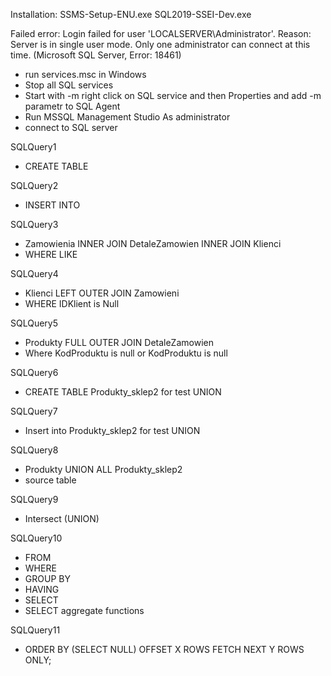 Installation:
SSMS-Setup-ENU.exe
SQL2019-SSEI-Dev.exe

Failed error:
Login failed for user 'LOCALSERVER\Administrator'. Reason: Server is in single user mode.
Only one administrator can connect at this time. (Microsoft SQL Server, Error: 18461)

- run services.msc in Windows
- Stop all SQL services
- Start with -m
right click on SQL service and then Properties and add -m parametr to SQL Agent
- Run MSSQL Management Studio As administrator
- connect to SQL server

SQLQuery1
- CREATE TABLE

SQLQuery2
- INSERT INTO

SQLQuery3
- Zamowienia INNER JOIN DetaleZamowien INNER JOIN Klienci 
- WHERE LIKE

SQLQuery4
- Klienci LEFT OUTER JOIN Zamowieni
- WHERE IDKlient is Null

SQLQuery5
- Produkty  FULL OUTER JOIN DetaleZamowien
- Where KodProduktu is null or KodProduktu is null

SQLQuery6 
- CREATE TABLE Produkty_sklep2 for test UNION

SQLQuery7
- Insert into Produkty_sklep2 for test UNION

SQLQuery8
- Produkty UNION ALL Produkty_sklep2
- source table

SQLQuery9
- Intersect (UNION)

SQLQuery10
- FROM 
- WHERE  
- GROUP BY 
- HAVING 
- SELECT 
- SELECT aggregate functions

SQLQuery11
- ORDER BY (SELECT NULL) OFFSET X ROWS FETCH NEXT Y ROWS ONLY;